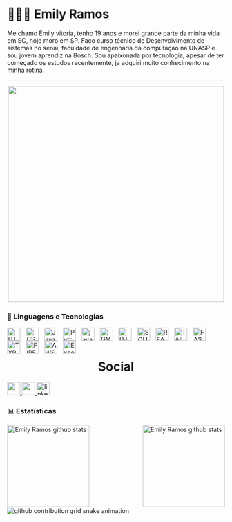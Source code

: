  # 👩🏻‍💻 Emily Ramos

Me chamo Emily vitoria, tenho 19 anos e morei grande parte da minha vida em SC, hoje moro em SP. Faço curso técnico de Desenvolvimento de sistemas no senai, faculdade de engenharia da computação na UNASP e sou jovem aprendiz na Bosch. Sou apaixonada por tecnologia, apesar de ter começado os estudos recentemente, ja adquiri muito conhecimento na minha rotina.


---

<div align="center">
  <img width="500px"
    src="https://i.giphy.com/media/v1.Y2lkPTc5MGI3NjExNXN6a284djRtY2pmbHB5bnB2eHlhZ2h6djljbmZqbG5penl2MjFvZyZlcD12MV9pbnRlcm5hbF9naWZfYnlfaWQmY3Q9cw/Od6XmbZWLy5jHMBus4/giphy.gif"
  />
</div>

### 🤖 Linguagens e Tecnologias

<img 
    align="left" 
    alt="HTML"
    title="HTML" 
    width="30px" 
    style="padding-right: 10px;" 
    src="https://cdn.jsdelivr.net/gh/devicons/devicon@latest/icons/html5/html5-original.svg" 
/>
<img 
    align="left" 
    alt="CSS" 
    title="CSS"
    width="30px" 
    style="padding-right: 10px;" 
    src="https://cdn.jsdelivr.net/gh/devicons/devicon@latest/icons/css3/css3-original.svg" 
/>
<img 
    align="left" 
    alt="JavaScript" 
    title="JavaScript"
    width="30px" 
    style="padding-right: 10px;" 
    src="https://cdn.jsdelivr.net/gh/devicons/devicon@latest/icons/javascript/javascript-original.svg" 
/>

<img 
    align="left" 
    alt="Python" 
    title="Python"
    width="30px" 
    style="padding-right: 10px;" 
    src="https://cdn.jsdelivr.net/gh/devicons/devicon@latest/icons/python/python-original.svg" 
/>

<img
    align="left" 
    alt="java" 
    title="java"
    width="30px" 
    style="padding-right: 10px;" 
    src="https://cdn.jsdelivr.net/gh/devicons/devicon@latest/icons/java/java-original.svg" 
/>

<img
    align="left" 
    alt="GML" 
    title="GML"
    width="30px" 
    style="padding-right: 10px;" 
    src="https://www.svgrepo.com/show/373617/gamemaker.svg" 
/>

<img
    align="left" 
    alt="DJANGO" 
    title="DJANGO"
    width="30px" 
    style="padding-right: 10px;" 
    src="https://cdn.jsdelivr.net/gh/devicons/devicon@latest/icons/django/django-plain.svg" 
/>
<img 
    align="left" 
    alt="SQLITE"
    title="SQLITE" 
    width="30px" 
    style="padding-right: 10px;" 
    src="https://cdn.jsdelivr.net/gh/devicons/devicon@latest/icons/sqlite/sqlite-original-wordmark.svg"
/>

<img 
    align="left" 
    alt="REACT"
    title="REACT" 
    width="30px" 
    style="padding-right: 10px;" 
    src="https://cdn.jsdelivr.net/gh/devicons/devicon@latest/icons/react/react-original-wordmark.svg"
/>

<img 
    align="left" 
    alt="TAILWIND"
    title="TAILWIND" 
    width="30px" 
    style="padding-right: 10px;" 
    src="https://cdn.jsdelivr.net/gh/devicons/devicon@latest/icons/tailwindcss/tailwindcss-original.svg"
/>

<img 
    align="left" 
    alt="FASTAPI"
    title="FASTAPI" 
    width="30px" 
    style="padding-right: 10px;" 
    src="https://cdn.jsdelivr.net/gh/devicons/devicon@latest/icons/fastapi/fastapi-original.svg"
/>

<img 
    align="left" 
    alt="TYPESCRIPT"
    title="TYPESCRIPT" 
    width="30px" 
    style="padding-right: 10px;" 
    src="https://img.icons8.com/fluency/48/typescript--v2.png"
/>

<img 
    align="left" 
    alt="FIREBASE"
    title="FIREBASE" 
    width="30px" 
    style="padding-right: 10px;" 
    src="https://img.icons8.com/external-tal-revivo-color-tal-revivo/24/external-firebase-a-googles-mobile-platform-that-helps-you-quickly-develop-high-quality-apps-logo-color-tal-revivo.png"
/>

<img 
    align="left" 
    alt="AWS"
    title="AWS" 
    width="30px" 
    style="padding-right: 10px;" 
    src="https://cdn.jsdelivr.net/gh/devicons/devicon@latest/icons/amazonwebservices/amazonwebservices-original-wordmark.svg"
/>

<img 
    align="left" 
    alt="Expo"
    title="Expo" 
    width="30px" 
    style="padding-right: 10px;" 
    src="https://avatars.githubusercontent.com/u/12504344?s=280&v=4"
/>







<br/>
<br/>


<h1 align="center">Social</h1>
    <a href="https://mail.google.com/mail/?view=cm&fs=1&to=ramos.emilyvi@gmail.com&su=Assunto&body=Mensagem" target="_blank">
      <img width="30" src="https://img.icons8.com/color/48/gmail-new.png">
    </a>
    <a href = "https://www.instagram.com/emiis_ramos/">
      <img width="30" src="https://img.icons8.com/color/48/instagram-new--v1.png">
    </a>
    <a href = "https://www.linkedin.com/in/emily-ramos-581025331?utm_source=share&utm_campaign=share_via&utm_content=profile&utm_medium=android_app">
      <img width="30" src="https://img.icons8.com/color/50/linkedin.png" alt="linkedin">
    </a>

    
</div>

### 📊 Estatísticas

<div>
    <a href="https://github.com/ramos-emily">
        <img align="left" height="190px"
            src="https://github-readme-stats.vercel.app/api?username=ramos-emily&show_icons=true&theme=tokyonight&include_all_commits=true" 
            alt="Emily Ramos github stats" />
    </a>
    <a href="https://github.com/ramos-emily">
        <img align="right" height="190px"
            src="https://github-readme-stats.vercel.app/api/top-langs/?username=ramos-emily&theme=tokyonight&layout=compact&custom_title=Tecnologias&langs_count=9"
            alt="Emily Ramos github stats" />
    </a>
</div>


<picture>
  <source media="(prefers-color-scheme: dark)" srcset="https://raw.githubusercontent.com/ramos-emily/ramos-emily/output/github-contribution-grid-snake-dark.svg">
   <source media="(prefers-color-scheme: light)" srcset="https://raw.githubusercontent.com/ramos-emily/ramos-emily/output/github-contribution-grid-snake-dark.svg">
  <img alt="github contribution grid snake animation" src="https://raw.githubusercontent.com/ramos-emily/YourUser/output/github-contribution-grid-snake.svg">
</picture>

